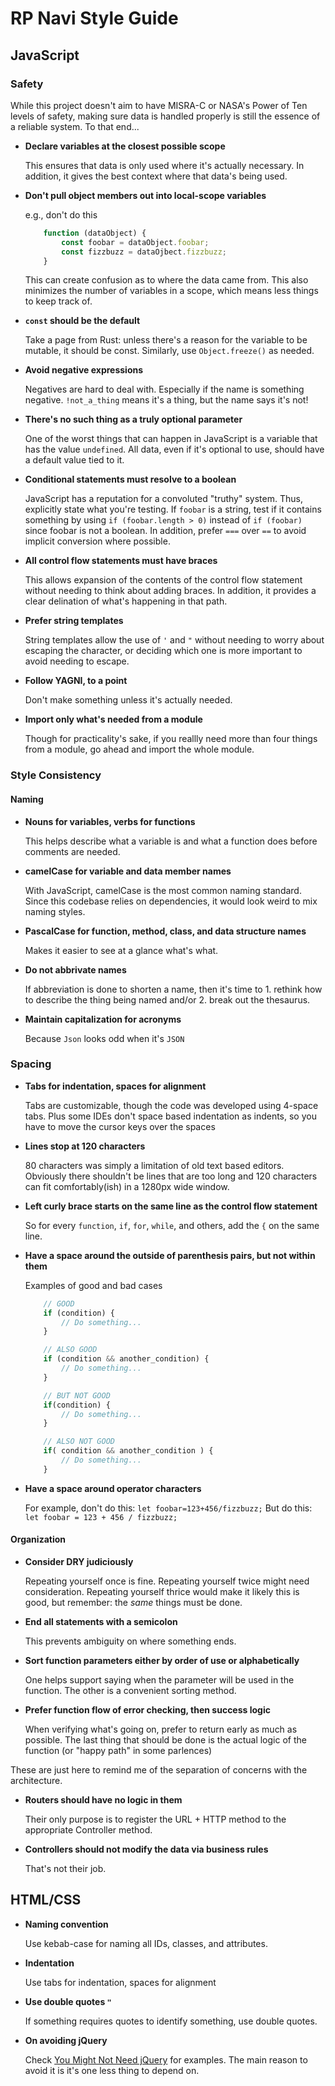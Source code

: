 # RP Navi Style Guide

## JavaScript

### Safety

While this project doesn't aim to have MISRA-C or NASA's Power of Ten levels of safety, making sure data is handled properly is still the essence of a reliable system. To that end...

-   **Declare variables at the closest possible scope**

    This ensures that data is only used where it's actually necessary. In addition, it gives the best context where that data's being used.

-   **Don't pull object members out into local-scope variables**

    e.g., don't do this

    ```JavaScript
        function (dataObject) {
            const foobar = dataObject.foobar;
            const fizzbuzz = dataOjbect.fizzbuzz;
        }
    ```

    This can create confusion as to where the data came from. This also minimizes the number of variables in a scope, which means less things to keep track of.

-   **`const` should be the default**

    Take a page from Rust: unless there's a reason for the variable to be mutable, it should be const. Similarly, use `Object.freeze()` as needed.

-   **Avoid negative expressions**

    Negatives are hard to deal with. Especially if the name is something negative. `!not_a_thing` means it's a thing, but the name says it's not!

-   **There's no such thing as a truly optional parameter**

    One of the worst things that can happen in JavaScript is a variable that has the value `undefined`. All data, even if it's optional to use, should have a default value tied to it.

-   **Conditional statements must resolve to a boolean**

    JavaScript has a reputation for a convoluted "truthy" system. Thus, explicitly state what you're testing. If `foobar` is a string, test if it contains something by using `if (foobar.length > 0)` instead of `if (foobar)` since foobar is not a boolean. In addition, prefer `===` over `==` to avoid implicit conversion where possible.

-   **All control flow statements must have braces**

    This allows expansion of the contents of the control flow statement without needing to think about adding braces. In addition, it provides a clear delination of what's happening in that path.

-   **Prefer string templates**

    String templates allow the use of `'` and `"` without needing to worry about escaping the character, or deciding which one is more important to avoid needing to escape.

-   **Follow YAGNI, to a point**

    Don't make something unless it's actually needed.

-   **Import only what's needed from a module**

    Though for practicality's sake, if you reallly need more than four things from a module, go ahead and import the whole module.

### Style Consistency

#### Naming

-   **Nouns for variables, verbs for functions**

    This helps describe what a variable is and what a function does before comments are needed.

-   **camelCase for variable and data member names**

    With JavaScript, camelCase is the most common naming standard. Since this codebase relies on dependencies, it would look weird to mix naming styles.

-   **PascalCase for function, method, class, and data structure names**

    Makes it easier to see at a glance what's what.

-   **Do not abbrivate names**

    If abbreviation is done to shorten a name, then it's time to 1. rethink how to describe the thing being named and/or 2. break out the thesaurus.

-   **Maintain capitalization for acronyms**

    Because `Json` looks odd when it's `JSON`

### Spacing

-   **Tabs for indentation, spaces for alignment**

    Tabs are customizable, though the code was developed using 4-space tabs. Plus some IDEs don't space based indentation as indents, so you have to move the cursor keys over the spaces

-   **Lines stop at 120 characters**

    80 characters was simply a limitation of old text based editors. Obviously there shouldn't be lines that are too long and 120 characters can fit comfortably(ish) in a 1280px wide window.

-   **Left curly brace starts on the same line as the control flow statement**

    So for every `function`, `if`, `for`, `while`, and others, add the `{` on the same line.

-   **Have a space around the outside of parenthesis pairs, but not within them**

    Examples of good and bad cases

    ```JavaScript
        // GOOD
        if (condition) {
            // Do something...
        }

        // ALSO GOOD
        if (condition && another_condition) {
            // Do something...
        }

        // BUT NOT GOOD
        if(condition) {
            // Do something...
        }

        // ALSO NOT GOOD
        if( condition && another_condition ) {
            // Do something...
        }
    ```

-   **Have a space around operator characters**

    For example, don't do this: `let foobar=123+456/fizzbuzz;`
    But do this: `let foobar = 123 + 456 / fizzbuzz;`

#### Organization

-   **Consider DRY judiciously**

    Repeating yourself once is fine. Repeating yourself twice might need consideration. Repeating yourself thrice would make it likely this is good, but remember: the _same_ things must be done.

-   **End all statements with a semicolon**

    This prevents ambiguity on where something ends.

-   **Sort function parameters either by order of use or alphabetically**

    One helps support saying when the parameter will be used in the function. The other is a convenient sorting method.

-   **Prefer function flow of error checking, then success logic**

    When verifying what's going on, prefer to return early as much as possible. The last thing that should be done is the actual logic of the function (or "happy path" in some parlences)

These are just here to remind me of the separation of concerns with the architecture.

-   **Routers should have no logic in them**

    Their only purpose is to register the URL + HTTP method to the appropriate Controller method.

-   **Controllers should not modify the data via business rules**

    That's not their job.

## HTML/CSS

-   **Naming convention**

    Use kebab-case for naming all IDs, classes, and attributes.

-   **Indentation**

    Use tabs for indentation, spaces for alignment

-   **Use double quotes `"`**

    If something requires quotes to identify something, use double quotes.

-   **On avoiding jQuery**

    Check [You Might Not Need jQuery](https://youmightnotneedjquery.com/) for examples. The main reason to avoid it is it's one less thing to depend on.
